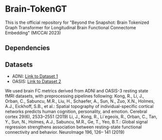 # Brain-TokenGT
This is the official repository for "Beyond the Snapshot: Brain Tokenized Graph Transformer for Longitudinal Brain Functional Connectome Embedding" (MICCAI 2023)


## Dependencies


## Datasets

- ADNI: [Link to Dataset 1](https://adni.loni.usc.edu/)
- OASIS: [Link to Dataset 2](https://www.oasis-brains.org/)

We used brain FC metrics derived from ADNI and OASIS-3 resting state fMRI datasets, with preprocessing pipelines following:
Kong, R., Li, J., Orban, C., Sabuncu, M.R., Liu, H., Schaefer, A., Sun, N., Zuo,
X.N., Holmes, A.J., Eickhoff, S.B., et al.: Spatial topography of individual-specific
cortical networks predicts human cognition, personality, and emotion. Cerebral
cortex 29(6), 2533–2551 (2019)
Li, J., Kong, R., Li´egeois, R., Orban, C., Tan, Y., Sun, N., Holmes, A.J., Sabuncu,
M.R., Ge, T., Yeo, B.T.: Global signal regression strengthens association between
resting-state functional connectivity and behavior. NeuroImage 196, 126–
141 (2019)

